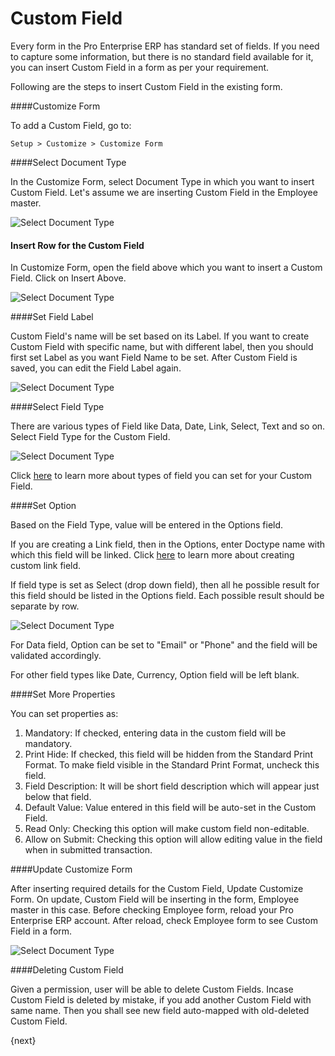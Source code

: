 # Custom Field

Every form in the Pro Enterprise ERP has standard set of fields. If you need to capture some information, but there is no standard field available for it, you can insert Custom Field in a form as per your requirement.

Following are the steps to insert Custom Field in the existing form.

####Customize Form

To add a Custom Field, go to:

`Setup > Customize > Customize Form`

####Select Document Type

In the Customize Form, select Document Type in which you want to insert Custom Field. Let's assume we are inserting Custom Field in the Employee master.

<img alt="Select Document Type" class="screenshot" src="/docs/assets/img/customize/custom-field-1.gif">

#### Insert Row for the Custom Field

In Customize Form, open the field above which you want to insert a Custom Field. Click on Insert Above.

<img alt="Select Document Type" class="screenshot" src="/docs/assets/img/customize/custom-field-2.gif">

####Set Field Label

Custom Field's name will be set based on its Label. If you want to create Custom Field with specific name, but with different label, then you should first set Label as you want Field Name to be set. After Custom Field is saved, you can edit the Field Label again.

<img alt="Select Document Type" class="screenshot" src="/docs/assets/img/customize/custom-field-3.png">

####Select Field Type

There are various types of Field like Data, Date, Link, Select, Text and so on. Select Field Type for the Custom Field.

<img alt="Select Document Type" class="screenshot" src="/docs/assets/img/customize/custom-field-4.png">

Click [here](/docs/user/manual/en/customize-ProEnterprise/articles/field-types.html) to learn more about types of field you can set for your Custom Field.

####Set Option

Based on the Field Type, value will be entered in the Options field.

If you are creating a Link field, then in the Options, enter Doctype name with which this field will be linked. Click [here](/docs/user/manual/en/customize-ProEnterprise/articles/creating-custom-link-field.html) to learn more about creating custom link field.

If field type is set as Select (drop down field), then all he possible result for this field should be listed in the Options field. Each possible result should be separate by row.

<img alt="Select Document Type" class="screenshot" src="/docs/assets/img/customize/custom-field-5.png">

For Data field, Option can be set to "Email" or "Phone" and the field will be validated accordingly.

For other field types like Date, Currency, Option field will be left blank.

####Set More Properties

You can set properties as:

1. Mandatory: If checked, entering data in the custom field will be mandatory.
1. Print Hide: If checked, this field will be hidden from the Standard Print Format. To make field visible in the Standard Print Format, uncheck this field.
1. Field Description: It will be short field description which will appear just below that field.
1. Default Value: Value entered in this field will be auto-set in the Custom Field.
1. Read Only: Checking this option will make custom field non-editable.
1. Allow on Submit: Checking this option will allow editing value in the field when in submitted transaction.

####Update Customize Form

After inserting required details for the Custom Field, Update Customize Form. On update, Custom Field will be inserting in the form, Employee master in this case. Before checking Employee form, reload your Pro Enterprise ERP account. After reload, check Employee form to see Custom Field in a form.

<img alt="Select Document Type" class="screenshot" src="/docs/assets/img/customize/custom-field-6.png">

####Deleting Custom Field

Given a permission, user will be able to delete Custom Fields. Incase Custom Field is deleted by mistake, if you add another Custom Field with same name. Then you shall see new field auto-mapped with old-deleted Custom Field.

{next}
